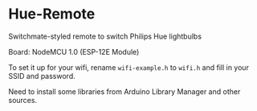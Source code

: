 # Hue-Remote
Switchmate-styled remote to switch Philips Hue lightbulbs

Board: NodeMCU 1.0 (ESP-12E Module)

To set it up for your wifi, rename `wifi-example.h` to `wifi.h` and fill in your SSID and password.

Need to install some libraries from Arduino Library Manager and other sources.
